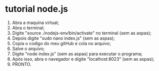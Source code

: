 # tutorial node.js
1) Abra a maquina virtual;
2) Abra o terminal;
3) Digite "source ./nodejs-env/bin/activate" no terminal (sem as aspas);
4) Depois digite "sudo nano index.js" (sem as aspas);
5) Copia o codigo do meu gitHub e cola no arquivo;
6) Salve o arquivo;
7) Digite "node index.js" (sem as aspas) para executar o programa;
8) Após isso, abra o navegador e digite "localhost:8023" (sem as aspas);
9) PRONTO.
